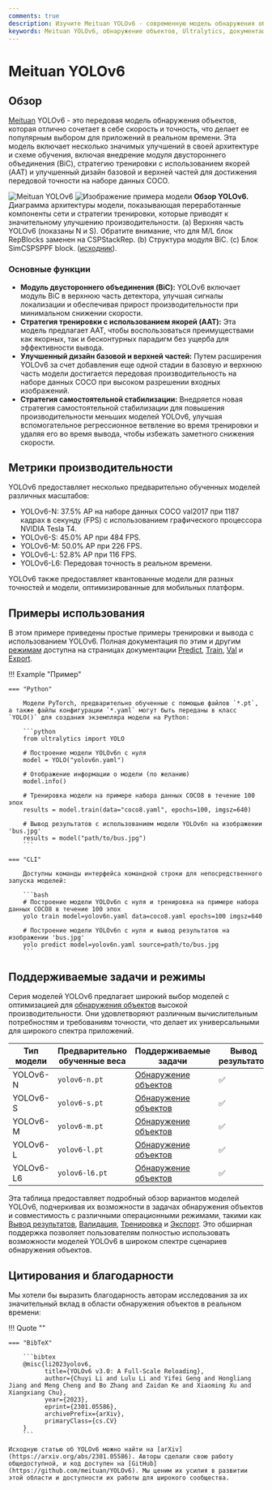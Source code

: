 ```yaml
---
comments: true
description: Изучите Meituan YOLOv6 - современную модель обнаружения объектов, отличающуюся балансом между скоростью и точностью. Подробнее о функциях, предварительно обученных моделях и использовании Python.
keywords: Meituan YOLOv6, обнаружение объектов, Ultralytics, документация YOLOv6, двустороннее объединение, тренировка с использованием якорей, предварительно обученные модели, приложения в реальном времени
---
```


# Meituan YOLOv6

## Обзор

[Meituan](https://about.meituan.com/) YOLOv6 - это передовая модель обнаружения объектов, которая отлично сочетает в себе скорость и точность, что делает ее популярным выбором для приложений в реальном времени. Эта модель включает несколько значимых улучшений в своей архитектуре и схеме обучения, включая внедрение модуля двустороннего объединения (BiC), стратегию тренировки с использованием якорей (AAT) и улучшенный дизайн базовой и верхней частей для достижения передовой точности на наборе данных COCO.

![Meituan YOLOv6](https://user-images.githubusercontent.com/26833433/240750495-4da954ce-8b3b-41c4-8afd-ddb74361d3c2.png)
![Изображение примера модели](https://user-images.githubusercontent.com/26833433/240750557-3e9ec4f0-0598-49a8-83ea-f33c91eb6d68.png)
**Обзор YOLOv6.** Диаграмма архитектуры модели, показывающая переработанные компоненты сети и стратегии тренировки, которые приводят к значительному улучшению производительности. (a) Верхняя часть YOLOv6 (показаны N и S). Обратите внимание, что для M/L блок RepBlocks заменен на CSPStackRep. (b) Структура модуля BiC. (c) Блок SimCSPSPPF block. ([исходник](https://arxiv.org/pdf/2301.05586.pdf)).

### Основные функции

- **Модуль двустороннего объединения (BiC):** YOLOv6 включает модуль BiC в верхнюю часть детектора, улучшая сигналы локализации и обеспечивая прирост производительности при минимальном снижении скорости.
- **Стратегия тренировки с использованием якорей (AAT):** Эта модель предлагает AAT, чтобы воспользоваться преимуществами как якорных, так и бесконтурных парадигм без ущерба для эффективности вывода.
- **Улучшенный дизайн базовой и верхней частей:** Путем расширения YOLOv6 за счет добавления еще одной стадии в базовую и верхнюю часть модели достигается передовая производительность на наборе данных COCO при высоком разрешении входных изображений.
- **Стратегия самостоятельной стабилизации:** Внедряется новая стратегия самостоятельной стабилизации для повышения производительности меньших моделей YOLOv6, улучшая вспомогательное регрессионное ветвление во время тренировки и удаляя его во время вывода, чтобы избежать заметного снижения скорости.

## Метрики производительности

YOLOv6 предоставляет несколько предварительно обученных моделей различных масштабов:

- YOLOv6-N: 37.5% AP на наборе данных COCO val2017 при 1187 кадрах в секунду (FPS) с использованием графического процессора NVIDIA Tesla T4.
- YOLOv6-S: 45.0% AP при 484 FPS.
- YOLOv6-M: 50.0% AP при 226 FPS.
- YOLOv6-L: 52.8% AP при 116 FPS.
- YOLOv6-L6: Передовая точность в реальном времени.

YOLOv6 также предоставляет квантованные модели для разных точностей и модели, оптимизированные для мобильных платформ.

## Примеры использования

В этом примере приведены простые примеры тренировки и вывода с использованием YOLOv6. Полная документация по этим и другим [режимам](../modes/index.md) доступна на страницах документации [Predict](../modes/predict.md), [Train](../modes/train.md), [Val](../modes/val.md) и [Export](../modes/export.md).

!!! Example "Пример"

    === "Python"

        Модели PyTorch, предварительно обученные с помощью файлов `*.pt`, а также файлы конфигурации `*.yaml` могут быть переданы в класс `YOLO()` для создания экземпляра модели на Python:

        ```python
        from ultralytics import YOLO

        # Построение модели YOLOv6n с нуля
        model = YOLO("yolov6n.yaml")

        # Отображение информации о модели (по желанию)
        model.info()

        # Тренировка модели на примере набора данных COCO8 в течение 100 эпох
        results = model.train(data="coco8.yaml", epochs=100, imgsz=640)

        # Вывод результатов с использованием модели YOLOv6n на изображении 'bus.jpg'
        results = model("path/to/bus.jpg")
        ```

    === "CLI"

        Доступны команды интерфейса командной строки для непосредственного запуска моделей:

        ```bash
        # Построение модели YOLOv6n с нуля и тренировка на примере набора данных COCO8 в течение 100 эпох
        yolo train model=yolov6n.yaml data=coco8.yaml epochs=100 imgsz=640

        # Построение модели YOLOv6n с нуля и вывод результатов на изображении 'bus.jpg'
        yolo predict model=yolov6n.yaml source=path/to/bus.jpg
        ```

## Поддерживаемые задачи и режимы

Серия моделей YOLOv6 предлагает широкий выбор моделей с оптимизацией для [обнаружения объектов](../tasks/detect.md) высокой производительности. Они удовлетворяют различным вычислительным потребностям и требованиям точности, что делает их универсальными для широкого спектра приложений.

| Тип модели | Предварительно обученные веса | Поддерживаемые задачи                      | Вывод результатов | Валидация | Тренировка | Экспорт |
| ---------- | ----------------------------- | ------------------------------------------ | ----------------- | --------- | ---------- | ------- |
| YOLOv6-N   | `yolov6-n.pt`                 | [Обнаружение объектов](../tasks/detect.md) | ✅                | ✅        | ✅         | ✅      |
| YOLOv6-S   | `yolov6-s.pt`                 | [Обнаружение объектов](../tasks/detect.md) | ✅                | ✅        | ✅         | ✅      |
| YOLOv6-M   | `yolov6-m.pt`                 | [Обнаружение объектов](../tasks/detect.md) | ✅                | ✅        | ✅         | ✅      |
| YOLOv6-L   | `yolov6-l.pt`                 | [Обнаружение объектов](../tasks/detect.md) | ✅                | ✅        | ✅         | ✅      |
| YOLOv6-L6  | `yolov6-l6.pt`                | [Обнаружение объектов](../tasks/detect.md) | ✅                | ✅        | ✅         | ✅      |

Эта таблица предоставляет подробный обзор вариантов моделей YOLOv6, подчеркивая их возможности в задачах обнаружения объектов и совместимость с различными операционными режимами, такими как [Вывод результатов](../modes/predict.md), [Валидация](../modes/val.md), [Тренировка](../modes/train.md) и [Экспорт](../modes/export.md). Это обширная поддержка позволяет пользователям полностью использовать возможности моделей YOLOv6 в широком спектре сценариев обнаружения объектов.

## Цитирования и благодарности

Мы хотели бы выразить благодарность авторам исследования за их значительный вклад в области обнаружения объектов в реальном времени:

!!! Quote ""

    === "BibTeX"

        ```bibtex
        @misc{li2023yolov6,
              title={YOLOv6 v3.0: A Full-Scale Reloading},
              author={Chuyi Li and Lulu Li and Yifei Geng and Hongliang Jiang and Meng Cheng and Bo Zhang and Zaidan Ke and Xiaoming Xu and Xiangxiang Chu},
              year={2023},
              eprint={2301.05586},
              archivePrefix={arXiv},
              primaryClass={cs.CV}
        }
        ```

    Исходную статью об YOLOv6 можно найти на [arXiv](https://arxiv.org/abs/2301.05586). Авторы сделали свою работу общедоступной, и код доступен на [GitHub](https://github.com/meituan/YOLOv6). Мы ценим их усилия в развитии этой области и доступности их работы для широкого сообщества.
